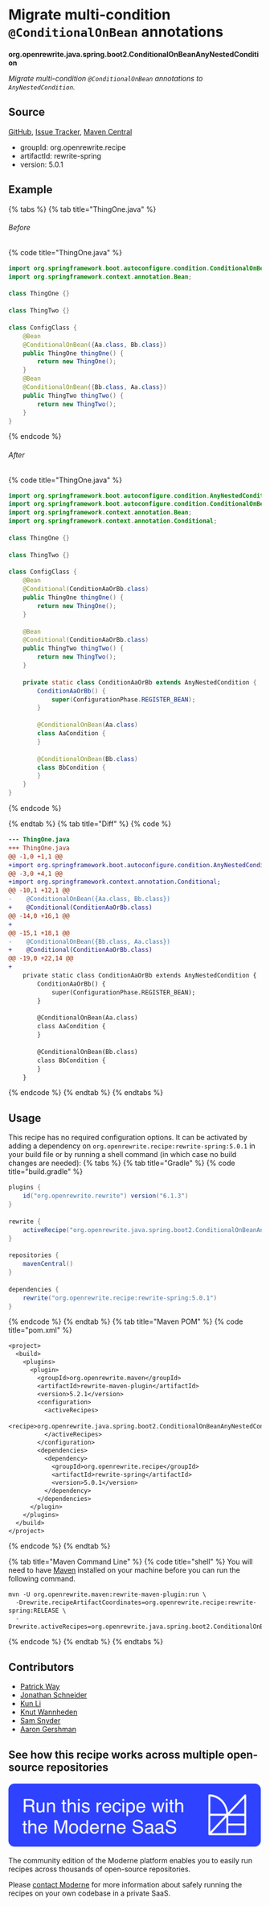 # Migrate multi-condition `@ConditionalOnBean` annotations

**org.openrewrite.java.spring.boot2.ConditionalOnBeanAnyNestedCondition**

_Migrate multi-condition `@ConditionalOnBean` annotations to `AnyNestedCondition`._

## Source

[GitHub](https://github.com/openrewrite/rewrite-spring/blob/main/src/main/java/org/openrewrite/java/spring/boot2/ConditionalOnBeanAnyNestedCondition.java), [Issue Tracker](https://github.com/openrewrite/rewrite-spring/issues), [Maven Central](https://central.sonatype.com/artifact/org.openrewrite.recipe/rewrite-spring/5.0.1/jar)

* groupId: org.openrewrite.recipe
* artifactId: rewrite-spring
* version: 5.0.1

## Example


{% tabs %}
{% tab title="ThingOne.java" %}

###### Before
{% code title="ThingOne.java" %}
```java
import org.springframework.boot.autoconfigure.condition.ConditionalOnBean;
import org.springframework.context.annotation.Bean;

class ThingOne {}

class ThingTwo {}

class ConfigClass {
    @Bean
    @ConditionalOnBean({Aa.class, Bb.class})
    public ThingOne thingOne() {
        return new ThingOne();
    }
    @Bean
    @ConditionalOnBean({Bb.class, Aa.class})
    public ThingTwo thingTwo() {
        return new ThingTwo();
    }
}
```
{% endcode %}

###### After
{% code title="ThingOne.java" %}
```java
import org.springframework.boot.autoconfigure.condition.AnyNestedCondition;
import org.springframework.boot.autoconfigure.condition.ConditionalOnBean;
import org.springframework.context.annotation.Bean;
import org.springframework.context.annotation.Conditional;

class ThingOne {}

class ThingTwo {}

class ConfigClass {
    @Bean
    @Conditional(ConditionAaOrBb.class)
    public ThingOne thingOne() {
        return new ThingOne();
    }

    @Bean
    @Conditional(ConditionAaOrBb.class)
    public ThingTwo thingTwo() {
        return new ThingTwo();
    }

    private static class ConditionAaOrBb extends AnyNestedCondition {
        ConditionAaOrBb() {
            super(ConfigurationPhase.REGISTER_BEAN);
        }

        @ConditionalOnBean(Aa.class)
        class AaCondition {
        }

        @ConditionalOnBean(Bb.class)
        class BbCondition {
        }
    }
}
```
{% endcode %}

{% endtab %}
{% tab title="Diff" %}
{% code %}
```diff
--- ThingOne.java
+++ ThingOne.java
@@ -1,0 +1,1 @@
+import org.springframework.boot.autoconfigure.condition.AnyNestedCondition;
@@ -3,0 +4,1 @@
+import org.springframework.context.annotation.Conditional;
@@ -10,1 +12,1 @@
-    @ConditionalOnBean({Aa.class, Bb.class})
+    @Conditional(ConditionAaOrBb.class)
@@ -14,0 +16,1 @@
+
@@ -15,1 +18,1 @@
-    @ConditionalOnBean({Bb.class, Aa.class})
+    @Conditional(ConditionAaOrBb.class)
@@ -19,0 +22,14 @@
+
    private static class ConditionAaOrBb extends AnyNestedCondition {
        ConditionAaOrBb() {
            super(ConfigurationPhase.REGISTER_BEAN);
        }

        @ConditionalOnBean(Aa.class)
        class AaCondition {
        }

        @ConditionalOnBean(Bb.class)
        class BbCondition {
        }
    }
```
{% endcode %}
{% endtab %}
{% endtabs %}


## Usage

This recipe has no required configuration options. It can be activated by adding a dependency on `org.openrewrite.recipe:rewrite-spring:5.0.1` in your build file or by running a shell command (in which case no build changes are needed): 
{% tabs %}
{% tab title="Gradle" %}
{% code title="build.gradle" %}
```groovy
plugins {
    id("org.openrewrite.rewrite") version("6.1.3")
}

rewrite {
    activeRecipe("org.openrewrite.java.spring.boot2.ConditionalOnBeanAnyNestedCondition")
}

repositories {
    mavenCentral()
}

dependencies {
    rewrite("org.openrewrite.recipe:rewrite-spring:5.0.1")
}
```
{% endcode %}
{% endtab %}
{% tab title="Maven POM" %}
{% code title="pom.xml" %}
```markup
<project>
  <build>
    <plugins>
      <plugin>
        <groupId>org.openrewrite.maven</groupId>
        <artifactId>rewrite-maven-plugin</artifactId>
        <version>5.2.1</version>
        <configuration>
          <activeRecipes>
            <recipe>org.openrewrite.java.spring.boot2.ConditionalOnBeanAnyNestedCondition</recipe>
          </activeRecipes>
        </configuration>
        <dependencies>
          <dependency>
            <groupId>org.openrewrite.recipe</groupId>
            <artifactId>rewrite-spring</artifactId>
            <version>5.0.1</version>
          </dependency>
        </dependencies>
      </plugin>
    </plugins>
  </build>
</project>
```
{% endcode %}
{% endtab %}

{% tab title="Maven Command Line" %}
{% code title="shell" %}
You will need to have [Maven](https://maven.apache.org/download.cgi) installed on your machine before you can run the following command.

```shell
mvn -U org.openrewrite.maven:rewrite-maven-plugin:run \
  -Drewrite.recipeArtifactCoordinates=org.openrewrite.recipe:rewrite-spring:RELEASE \
  -Drewrite.activeRecipes=org.openrewrite.java.spring.boot2.ConditionalOnBeanAnyNestedCondition
```
{% endcode %}
{% endtab %}
{% endtabs %}

## Contributors
* [Patrick Way](pway99@users.noreply.github.com)
* [Jonathan Schneider](jkschneider@gmail.com)
* [Kun Li](122563761+kunli2@users.noreply.github.com)
* [Knut Wannheden](knut@moderne.io)
* [Sam Snyder](sam@moderne.io)
* [Aaron Gershman](aegershman@gmail.com)


## See how this recipe works across multiple open-source repositories

[![Moderne Link Image](/.gitbook/assets/ModerneRecipeButton.png)](https://public.moderne.io/recipes/org.openrewrite.java.spring.boot2.ConditionalOnBeanAnyNestedCondition)

The community edition of the Moderne platform enables you to easily run recipes across thousands of open-source repositories.

Please [contact Moderne](https://moderne.io/product) for more information about safely running the recipes on your own codebase in a private SaaS.
